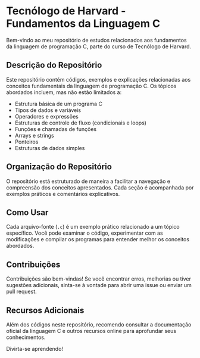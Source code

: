 # Tecnólogo de Harvard - Fundamentos da Linguagem C

Bem-vindo ao meu repositório de estudos relacionados aos fundamentos da linguagem de programação C, parte do curso de Tecnólogo de Harvard.

## Descrição do Repositório

Este repositório contém códigos, exemplos e explicações relacionadas aos conceitos fundamentais da linguagem de programação C. Os tópicos abordados incluem, mas não estão limitados a:

- Estrutura básica de um programa C
- Tipos de dados e variáveis
- Operadores e expressões
- Estruturas de controle de fluxo (condicionais e loops)
- Funções e chamadas de funções
- Arrays e strings
- Ponteiros
- Estruturas de dados simples

## Organização do Repositório

O repositório está estruturado de maneira a facilitar a navegação e compreensão dos conceitos apresentados. Cada seção é acompanhada por exemplos práticos e comentários explicativos.


## Como Usar

Cada arquivo-fonte (`.c`) é um exemplo prático relacionado a um tópico específico. Você pode examinar o código, experimentar com as modificações e compilar os programas para entender melhor os conceitos abordados.

## Contribuições

Contribuições são bem-vindas! Se você encontrar erros, melhorias ou tiver sugestões adicionais, sinta-se à vontade para abrir uma issue ou enviar um pull request.

## Recursos Adicionais

Além dos códigos neste repositório, recomendo consultar a documentação oficial da linguagem C e outros recursos online para aprofundar seus conhecimentos.

Divirta-se aprendendo!

